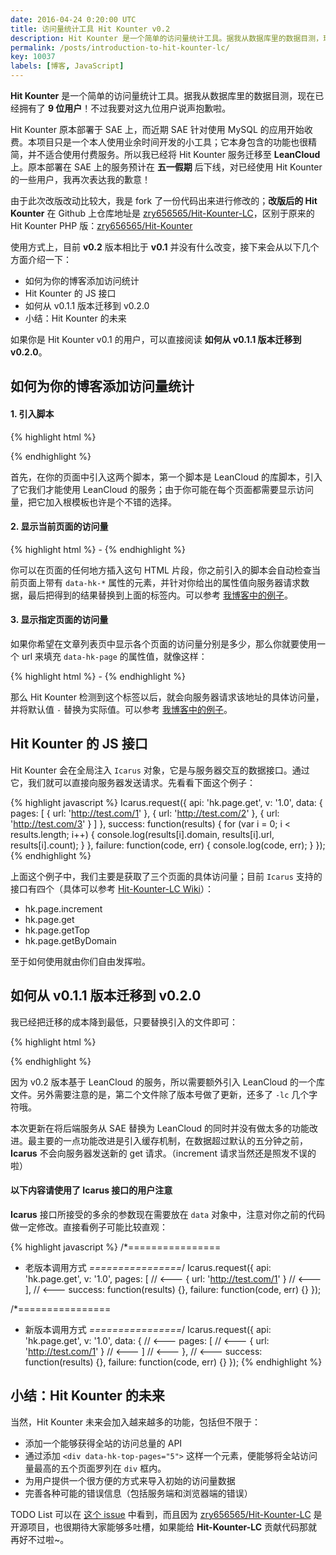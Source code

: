 ```yaml
---
date: 2016-04-24 0:20:00 UTC
title: 访问量统计工具 Hit Kounter v0.2
description: Hit Kounter 是一个简单的访问量统计工具。据我从数据库里的数据目测，现在已经拥有了 9 位用户！不过我要对这九位用户说声抱歉啦。Hit Kounter 原本部署于 SAE 上，而近期 SAE 针对使用 MySQL 的应用开始收费。本项目只是一个本人使用业余时间开发的小工具；它本身包含的功能也很精简，并不适合使用付费服务。所以我已经将 Hit Kounter 服务迁移至 LeanCloud 上。原本部署在 SAE 上的服务预计在五一假期后下线，对已经使用 Hit Kounter 的一些用户，我再次表达我的歉意！使用方式上，目前 v0.2 版本相比于 v0.1 并没有什么改变…
permalink: /posts/introduction-to-hit-kounter-lc/
key: 10037
labels: [博客, JavaScript]
---
```


**Hit Kounter** 是一个简单的访问量统计工具。据我从数据库里的数据目测，现在已经拥有了 **9 位用户**！不过我要对这九位用户说声抱歉啦。

Hit Kounter 原本部署于 SAE 上，而近期 SAE 针对使用 MySQL 的应用开始收费。本项目只是一个本人使用业余时间开发的小工具；它本身包含的功能也很精简，并不适合使用付费服务。所以我已经将 Hit Kounter 服务迁移至 **LeanCloud** 上。原本部署在 SAE 上的服务预计在 **五一假期** 后下线，对已经使用 Hit Kounter 的一些用户，我再次表达我的歉意！

由于此次改版改动比较大，我是 fork 了一份代码出来进行修改的；**改版后的 Hit Kounter** 在 Github 上仓库地址是 [zry656565/Hit-Kounter-LC](https://github.com/zry656565/Hit-Kounter-LC)，区别于原来的 Hit Kounter PHP 版：[zry656565/Hit-Kounter](https://github.com/zry656565/Hit-Kounter)

使用方式上，目前 **v0.2** 版本相比于 **v0.1** 并没有什么改变，接下来会从以下几个方面介绍一下：

- 如何为你的博客添加访问统计
- Hit Kounter 的 JS 接口
- 如何从 v0.1.1 版本迁移到 v0.2.0
- 小结：Hit Kounter 的未来

如果你是 Hit Kounter v0.1 的用户，可以直接阅读 **如何从 v0.1.1 版本迁移到 v0.2.0**。

## 如何为你的博客添加访问量统计

#### 1. 引入脚本

{% highlight html %}
<script src="https://cdn1.lncld.net/static/js/av-mini-0.6.10.js"></script>
<script src="http://jerry-cdn.b0.upaiyun.com/hit-kounter/hit-kounter-lc-0.2.0.js"></script>
{% endhighlight %}

首先，在你的页面中引入这两个脚本，第一个脚本是 LeanCloud 的库脚本，引入了它我们才能使用 LeanCloud 的服务；由于你可能在每个页面都需要显示访问量，把它加入根模板也许是个不错的选择。

#### 2. 显示当前页面的访问量

{% highlight html %}
<span data-hk-page="current"> - </span>
{% endhighlight %}

你可以在页面的任何地方插入这句 HTML 片段，你之前引入的脚本会自动检查当前页面上带有 `data-hk-*` 属性的元素，并针对你给出的属性值向服务器请求数据，最后把得到的结果替换到上面的标签内。可以参考 [我博客中的例子](https://github.com/zry656565/heaven-blog/blob/5f19693ac0fb5723ef18d69b57106d2f95021400/_layouts/post.html#L9)。

#### 3. 显示指定页面的访问量

如果你希望在文章列表页中显示各个页面的访问量分别是多少，那么你就要使用一个 url 来填充 `data-hk-page` 的属性值，就像这样：

{% highlight html %}
<span data-hk-page="http://jerryzou.com/posts/design-for-all-mobile-resolution/"> - </span>
{% endhighlight %}

那么 Hit Kounter 检测到这个标签以后，就会向服务器请求该地址的具体访问量，并将默认值 ` - ` 替换为实际值。可以参考 [我博客中的例子](https://github.com/zry656565/heaven-blog/blob/5f19693ac0fb5723ef18d69b57106d2f95021400/index.html#L13)。

## Hit Kounter 的 JS 接口

Hit Kounter 会在全局注入 `Icarus` 对象，它是与服务器交互的数据接口。通过它，我们就可以直接向服务器发送请求。先看看下面这个例子：

{% highlight javascript %}
Icarus.request({
  api: 'hk.page.get',
  v: '1.0',
  data: {
    pages: [
      { url: 'http://test.com/1' },
      { url: 'http://test.com/2' },
      { url: 'http://test.com/3' }
    ]
  },
  success: function(results) {
    for (var i = 0; i < results.length; i++) {
      console.log(results[i].domain, results[i].url, results[i].count);
    }
  },
  failure: function(code, err) {
    console.log(code, err);
  }
});
{% endhighlight %}

上面这个例子中，我们主要是获取了三个页面的具体访问量；目前 `Icarus` 支持的接口有四个（具体可以参考 [Hit-Kounter-LC Wiki](https://github.com/zry656565/Hit-Kounter-LC/wiki/Icarus:-APIs)）：

- hk.page.increment
- hk.page.get
- hk.page.getTop
- hk.page.getByDomain

至于如何使用就由你们自由发挥啦。

## 如何从 v0.1.1 版本迁移到 v0.2.0

我已经把迁移的成本降到最低，只要替换引入的文件即可：

{% highlight html %}
<!-- 老版本需要引入的文件 -->
<script src="http://jerry-cdn.b0.upaiyun.com/hit-kounter/hit-kounter-0.1.1.js"></script>

<!-- 新版本需要引入的文件 -->
<script src="https://cdn1.lncld.net/static/js/av-mini-0.6.10.js"></script>
<script src="http://jerry-cdn.b0.upaiyun.com/hit-kounter/hit-kounter-lc-0.2.0.js"></script>
{% endhighlight %}

因为 v0.2 版本基于 LeanCloud 的服务，所以需要额外引入 LeanCloud 的一个库文件。另外需要注意的是，第二个文件除了版本号做了更新，还多了 `-lc` 几个字符哦。

本次更新在将后端服务从 SAE 替换为 LeanCloud 的同时并没有做太多的功能改进。最主要的一点功能改进是引入缓存机制，在数据超过默认的五分钟之前，**Icarus** 不会向服务器发送新的 get 请求。（increment 请求当然还是照发不误的啦）

#### 以下内容请使用了 Icarus 接口的用户注意

**Icarus** 接口所接受的多余的参数现在需要放在 `data` 对象中，注意对你之前的代码做一定修改。直接看例子可能比较直观：

{% highlight javascript %}
/*================
 * 老版本调用方式
 *================*/
Icarus.request({
  api: 'hk.page.get',
  v: '1.0',
  pages: [                          // <---
    { url: 'http://test.com/1' }    // <---
  ],                                // <---
  success: function(results) {},
  failure: function(code, err) {}
});

/*================
 * 新版本调用方式
 *================*/
Icarus.request({
  api: 'hk.page.get',
  v: '1.0',
  data: {                           // <---
    pages: [                        // <---
      { url: 'http://test.com/1' }  // <---
    ]                               // <---
  },                                // <---
  success: function(results) {},
  failure: function(code, err) {}
});
{% endhighlight %}

## 小结：Hit Kounter 的未来

当然，Hit Kounter 未来会加入越来越多的功能，包括但不限于：

- 添加一个能够获得全站的访问总量的 API
- 通过添加 `<div data-hk-top-pages="5">` 这样一个元素，便能够将全站访问量最高的五个页面罗列在 `div` 框内。
- 为用户提供一个很方便的方式来导入初始的访问量数据
- 完善各种可能的错误信息（包括服务端和浏览器端的错误）

TODO List 可以在 [这个 issue](https://github.com/zry656565/Hit-Kounter-LC/issues/1) 中看到，而且因为 [zry656565/Hit-Kounter-LC](https://github.com/zry656565/Hit-Kounter-LC) 是开源项目，也很期待大家能够多吐槽，如果能给 **Hit-Kounter-LC** 贡献代码那就再好不过啦~。